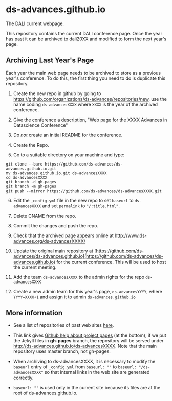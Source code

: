# ds-advances.github.io

The DALI current webpage.

This repository contains the current DALI conference page. Once the year has past it can be archived to dali20XX and modified to form the next year's page.


## Archiving Last Year's Page

Each year the main web page needs to be archived to store as a previous year's conference. To do this, the first thing you need to do is duplicate this repository. 

1. Create the new repo in github by going to <https://github.com/organizations/ds-advances/repositories/new>, use the name coding `ds-advancesXXXX` where `XXXX` is the year of the archived conference. 

2. Give the conference a description, "Web page for the XXXX Advances in Datascience Conference"

3. Do *not* create an initial README for the conference. 

4. Create the Repo.

5. Go to a suitable directory on your machine and type:

```
git clone --bare https://github.com/ds-advances/ds-advances.github.io.git
mv ds-advances.github.io.git ds-advancesXXXX
cd ds-advancesXXXX
git branch -d gh-pages
git branch -m gh-pages
git push --mirror https://github.com/ds-advances/ds-advancesXXXX.git
```
6. Edit the `_config.yml` file in the new repo to set `baseurl` to `ds-advancesXXXX` and set `permalink` to  `"/:title.html"`.

7. Delete CNAME from the repo.

8. Commit the changes and push the repo.

9. Check that the archived page appears online at http://www.ds-advances.org/ds-advancesXXXX/

10. Update the original main repository at [https://github.com/ds-advances/ds-advances.github.io](https://github.com/ds-advances/ds-advances.github.io) for the current conference.
This will be used to host the current meeting.

11. Add the team `ds-advancesXXXX` to the admin rights for the repo `ds-advancesXXXX`

12. Create a new admin team for this year's page, `ds-advancesYYYY`, where `YYYY=XXXX+1` and assign it to admin `ds-advances.github.io` 

## More information

* See
  a list of repositories of past web sites [here](https://github.com/ds-advances/).

* This link gives [Github help about project
pages](https://help.github.com/articles/user-organization-and-project-pages/)
(at the bottom), if we put the Jekyll files in **gh-pages** branch, the repository
will be served under http://ds-advances.github.io/ds-advancesXXXX. Note that the main
repository uses master branch, not gh-pages.

* When archiving to ds-advancesXXXX, it is necessary to modify the ``baseurl``
  entry of ``_config.yml`` from ``baseurl: ""`` to ``baseurl: "/ds-advancesXXXX"``
so that internal links in the web site are generated correctly.  

* ``baseurl:
""`` is used only in the current site because its files are at the root
of ds-advances.github.io.
